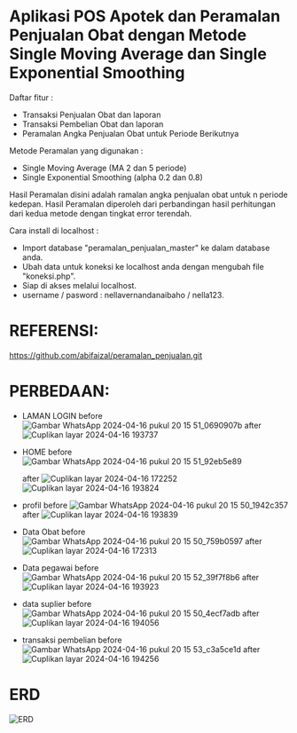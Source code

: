 # Aplikasi POS Apotek dan Peramalan Penjualan Obat dengan Metode Single Moving Average dan Single Exponential Smoothing
Daftar fitur :
- Transaksi Penjualan Obat dan laporan
- Transaksi Pembelian Obat dan laporan
- Peramalan Angka Penjualan Obat untuk Periode Berikutnya

Metode Peramalan yang digunakan :
- Single Moving Average (MA 2 dan 5 periode)
- Single Exponential Smoothing (alpha 0.2 dan 0.8)

Hasil Peramalan disini adalah ramalan angka penjualan obat untuk n periode kedepan.
Hasil Peramalan diperoleh dari perbandingan hasil perhitungan dari kedua metode dengan tingkat error terendah.

Cara install di localhost :
- Import database "peramalan_penjualan_master" ke dalam database anda.
- Ubah data untuk koneksi ke localhost anda dengan mengubah file "koneksi.php".
- Siap di akses melalui localhost.
- username / pasword : nellavernandanaibaho / nella123.

# REFERENSI:
https://github.com/abifaizal/peramalan_penjualan.git

# PERBEDAAN:
- LAMAN LOGIN
  before ![Gambar WhatsApp 2024-04-16 pukul 20 15 51_0690907b](https://github.com/nellavernandanaibaho/PengkodeanDanPemprogramanperamalan_penjualan_master/assets/167212827/a48bda2e-469d-4e9f-804f-578bc4e197fd)
  after ![Cuplikan layar 2024-04-16 193737](https://github.com/nellavernandanaibaho/PengkodeanDanPemprogramanperamalan_penjualan_master/assets/167212827/f7424e51-b24d-4013-a026-e9886b9db695)
- HOME
   before ![Gambar WhatsApp 2024-04-16 pukul 20 15 51_92eb5e89](https://github.com/nellavernandanaibaho/PengkodeanDanPemprogramanperamalan_penjualan_master/assets/167212827/1bbea2ec-6eda-4854-ad64-bb14f610be8b)

  after ![Cuplikan layar 2024-04-16 172252](https://github.com/nellavernandanaibaho/PengkodeanDanPemprogramanperamalan_penjualan_master/assets/167212827/8cb50438-f0b6-4748-b4a7-087117346f40)
![Cuplikan layar 2024-04-16 193824](https://github.com/nellavernandanaibaho/PengkodeanDanPemprogramanperamalan_penjualan_master/assets/167212827/b4bb44c0-97e7-4a8a-a24a-98c09a96246f)
- profil
   before ![Gambar WhatsApp 2024-04-16 pukul 20 15 50_1942c357](https://github.com/nellavernandanaibaho/PengkodeanDanPemprogramanperamalan_penjualan_master/assets/167212827/e5542919-9af2-4baf-b73d-354ffc49c166)
  after ![Cuplikan layar 2024-04-16 193839](https://github.com/nellavernandanaibaho/PengkodeanDanPemprogramanperamalan_penjualan_master/assets/167212827/b7fe069e-1287-41f8-bdd2-eaef0590815d)

- Data Obat
   before ![Gambar WhatsApp 2024-04-16 pukul 20 15 50_759b0597](https://github.com/nellavernandanaibaho/PengkodeanDanPemprogramanperamalan_penjualan_master/assets/167212827/c01d06a7-39c1-4a5d-baf1-9abef3d2fcd8)
  after ![Cuplikan layar 2024-04-16 172313](https://github.com/nellavernandanaibaho/PengkodeanDanPemprogramanperamalan_penjualan_master/assets/167212827/ca40612f-ff62-4d14-a621-67212573c360)

- Data pegawai
   before ![Gambar WhatsApp 2024-04-16 pukul 20 15 52_39f7f8b6](https://github.com/nellavernandanaibaho/PengkodeanDanPemprogramanperamalan_penjualan_master/assets/167212827/66bc3b3a-7951-42a8-a019-644b1fc36e67)
  after ![Cuplikan layar 2024-04-16 193923](https://github.com/nellavernandanaibaho/PengkodeanDanPemprogramanperamalan_penjualan_master/assets/167212827/b4246bf6-7b37-4c59-b111-0ffaee42fcbd)
- data suplier
   before ![Gambar WhatsApp 2024-04-16 pukul 20 15 50_4ecf7adb](https://github.com/nellavernandanaibaho/PengkodeanDanPemprogramanperamalan_penjualan_master/assets/167212827/c3c67054-444b-4882-8f79-794ca946b819)
  after ![Cuplikan layar 2024-04-16 194056](https://github.com/nellavernandanaibaho/PengkodeanDanPemprogramanperamalan_penjualan_master/assets/167212827/b91c54f7-0419-4d40-b7da-01a9602c46ce)
- transaksi pembelian
  before ![Gambar WhatsApp 2024-04-16 pukul 20 15 53_c3a5ce1d](https://github.com/nellavernandanaibaho/PengkodeanDanPemprogramanperamalan_penjualan_master/assets/167212827/d83712d7-5539-4de3-8fa9-b926451ca5ce)
  after ![Cuplikan layar 2024-04-16 194256](https://github.com/nellavernandanaibaho/PengkodeanDanPemprogramanperamalan_penjualan_master/assets/167212827/2556cf60-fca8-468f-a038-0f3bd96ec02c)

# ERD
![ERD](https://github.com/nellavernandanaibaho/PengkodeanDanPemprogramanperamalan_penjualan_master/assets/167212827/ea3a6568-1cd1-4aa0-a0ba-bbc398027b6f)

